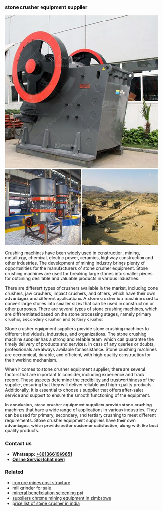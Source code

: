 <h3>stone crusher equipment supplier</h3><img src='1708408639.jpg' alt=''><p>Crushing machines have been widely used in construction, mining, metallurgy, chemical, electric power, ceramics, highway construction and other industries. The development of mining industry brings plenty of opportunities for the manufacturers of stone crusher equipment. Stone crushing machines are used for breaking large stones into smaller pieces for obtaining desirable and valuable products in various industries. </p><p>There are different types of crushers available in the market, including cone crushers, jaw crushers, impact crushers, and others, which have their own advantages and different applications. A stone crusher is a machine used to convert large stones into smaller sizes that can be used in construction or other purposes. There are several types of stone crushing machines, which are differentiated based on the stone processing stages, namely primary crusher, secondary crusher, and tertiary crusher.</p><p>Stone crusher equipment suppliers provide stone crushing machines to different individuals, industries, and organizations. The stone crushing machine supplier has a strong and reliable team, which can guarantee the timely delivery of products and services. In case of any queries or doubts, professionals are always available for assistance. Stone crushing machines are economical, durable, and efficient, with high-quality construction for their working mechanism.</p><p>When it comes to stone crusher equipment supplier, there are several factors that are important to consider, including experience and track record. These aspects determine the credibility and trustworthiness of the supplier, ensuring that they will deliver reliable and high-quality products. Additionally, it is essential to choose a supplier that offers after-sales service and support to ensure the smooth functioning of the equipment.</p><p>In conclusion, stone crusher equipment suppliers provide stone crushing machines that have a wide range of applications in various industries. They can be used for primary, secondary, and tertiary crushing to meet different requirements. Stone crusher equipment suppliers have their own advantages, which provide better customer satisfaction, along with the best quality products.</p><h3>Contact us</h3><ul><li><strong>Whatsapp:&nbsp;<a href="https://wa.me/8613661969651">+8613661969651</a></strong></li><li><a href="https://swt.shibang-china.com/?git&amp;zhl&amp;stone crusher equipment supplier"><strong>Online Service(chat now)</strong></a></li></ul><h3>Related</h3><ul><li><a href='iron ore mines cost structure.md'>iron ore mines cost structure</a></li><li><a href='mill grinder for sale.md'>mill grinder for sale</a></li><li><a href='mineral beneficiation screening ppt.md'>mineral beneficiation screening ppt</a></li><li><a href='suppliers chrome mining equipment in zimbabwe.md'>suppliers chrome mining equipment in zimbabwe</a></li><li><a href='price list of stone crusher in india.md'>price list of stone crusher in india</a></li></ul>